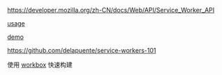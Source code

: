 https://developer.mozilla.org/zh-CN/docs/Web/API/Service_Worker_API

[usage](https://developer.mozilla.org/zh-CN/docs/Web/API/Service_Worker_API/Using_Service_Workers)

[demo](https://github.com/googlechrome/samples/tree/gh-pages/service-worker/basic)

https://github.com/delapuente/service-workers-101

使用 [workbox](../npm/pkgs/workbox.md) 快速构建
